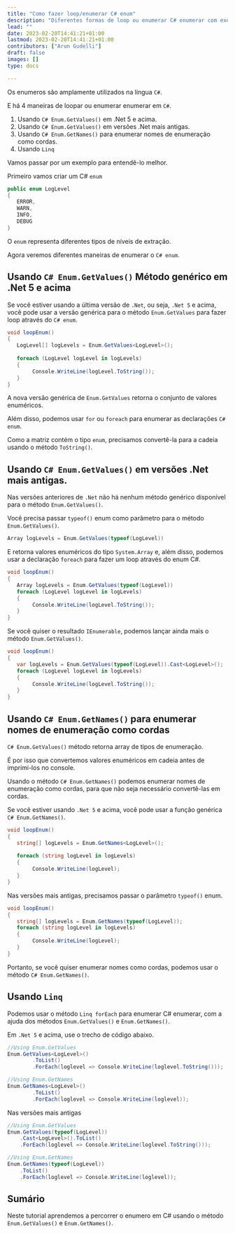 ```yaml
---
title: "Como fazer loop/enumerar C# enum"
description: "Diferentes formas de loop ou enumerar C# enumerar com exemplos"
lead: ""
date: 2023-02-20T14:41:21+01:00
lastmod: 2023-02-20T14:41:21+01:00
contributors: ["Arun Gudelli"]
draft: false
images: []
type: docs

---
```


Os enumeros são amplamente utilizados na língua `C#`. 

E há 4 maneiras de loopar ou enumerar enumerar em `C#`. 

1. Usando `C# Enum.GetValues()` em .Net 5 e acima.
2. Usando `C# Enum.GetValues()` em versões .Net mais antigas.
3. Usando `C# Enum.GetNames()` para enumerar nomes de enumeração como cordas.
4. Usando `Linq`

Vamos passar por um exemplo para entendê-lo melhor. 

Primeiro vamos criar um C# `enum`

```csharp
public enum LogLevel
{
   ERROR, 
   WARN, 
   INFO, 
   DEBUG
}
```

O `enum` representa diferentes tipos de níveis de extração.

Agora veremos diferentes maneiras de enumerar o `C# enum`.

## Usando `C# Enum.GetValues()` Método genérico em .Net 5 e acima

Se você estiver usando a última versão de `.Net`, ou seja, `.Net 5` e acima, você pode usar a versão genérica para o método `Enum.GetValues` para fazer loop através do `C# enum`.

```csharp
void loopEnum()
{
   LogLevel[] logLevels = Enum.GetValues<LogLevel>();
   
   foreach (LogLevel logLevel in logLevels)
   {
        Console.WriteLine(logLevel.ToString());
   }
}
```

A nova versão genérica de `Enum.GetValues` retorna o conjunto de valores enuméricos. 

Além disso, podemos usar `for` ou `foreach` para enumerar as declarações `C# enum`. 

Como a matriz contém o tipo `enum`, precisamos convertê-la para a cadeia usando o método `ToString()`.

## Usando `C# Enum.GetValues()` em versões .Net mais antigas.

Nas versões anteriores de `.Net` não há nenhum método genérico disponível para o método `Enum.GetValues()`. 

Você precisa passar `typeof()` enum como parâmetro para o método `Enum.GetValues()`. 

```csharp
Array logLevels = Enum.GetValues(typeof(LogLevel))
```
E retorna valores enuméricos do tipo `System.Array` e, além disso, podemos usar a declaração `foreach` para fazer um loop através do enum C#.

```csharp
void loopEnum()
{
   Array logLevels = Enum.GetValues(typeof(LogLevel))
   foreach (LogLevel logLevel in logLevels)
   {
        Console.WriteLine(logLevel.ToString());
   }
}
```

Se você quiser o resultado `IEnumerable`, podemos lançar ainda mais o método `Enum.GetValues()`.

```csharp
void loopEnum()
{
   var logLevels = Enum.GetValues(typeof(LogLevel)).Cast<LogLevel>();
   foreach (LogLevel logLevel in logLevels)
   {
        Console.WriteLine(logLevel.ToString());
   }
}
```

## Usando `C# Enum.GetNames()` para enumerar nomes de enumeração como cordas 

`C# Enum.GetValues()` método retorna array de tipos de enumeração. 

É por isso que convertemos valores enuméricos em cadeia antes de imprimi-los no console.

Usando o método `C# Enum.GetNames()` podemos enumerar nomes de enumeração como cordas, para que não seja necessário convertê-las em cordas.

Se você estiver usando `.Net 5` e acima, você pode usar a função genérica `C# Enum.GetNames()`.

```csharp
void loopEnum()
{
   string[] logLevels = Enum.GetNames<LogLevel>();
   
   foreach (string logLevel in logLevels)
   {
        Console.WriteLine(logLevel);
   }
}
```

Nas versões mais antigas, precisamos passar o parâmetro `typeof()` enum.

```csharp
void loopEnum()
{
   string[] logLevels = Enum.GetNames(typeof(LogLevel));
   foreach (string logLevel in logLevels)
   {
        Console.WriteLine(logLevel);
   }
}
```

Portanto, se você quiser enumerar nomes como cordas, podemos usar o método `C# Enum.GetNames()`.

## Usando `Linq`

Podemos usar o método `Linq forEach` para enumerar C# enumerar, com a ajuda dos métodos `Enum.GetValues()` e `Enum.GetNames()`.

Em `.Net 5` e acima, use o trecho de código abaixo.

```csharp
//Using Enum.GetValues
Enum.GetValues<LogLevel>()
        .ToList()
        .ForEach(loglevel => Console.WriteLine(loglevel.ToString()));

//Using Enum.GetNames
Enum.GetNames<LogLevel>()
        .ToList()
        .ForEach(loglevel => Console.WriteLine(loglevel));        
```

Nas versões mais antigas

```csharp
//Using Enum.GetValues
Enum.GetValues(typeof(LogLevel))
    .Cast<LogLevel>().ToList()
    .ForEach(loglevel => Console.WriteLine(loglevel.ToString()));

//Using Enum.GetNames
Enum.GetNames(typeof(LogLevel))
    .ToList()
    .ForEach(loglevel => Console.WriteLine(loglevel));    
```

## Sumário

Neste tutorial aprendemos a percorrer o enumero em C# usando o método `Enum.GetValues()` e `Enum.GetNames()`.










